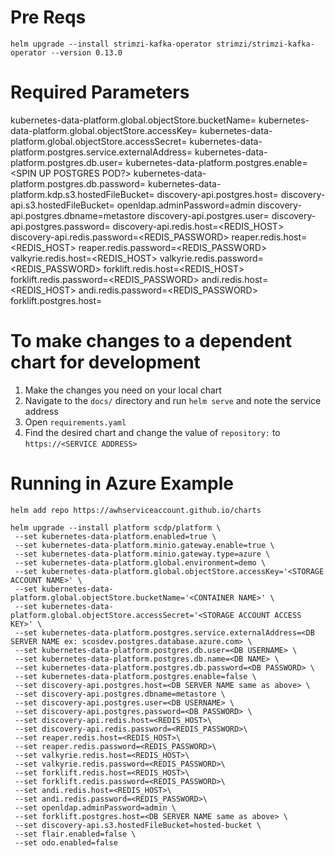 # Pre Reqs
`helm upgrade --install strimzi-kafka-operator strimzi/strimzi-kafka-operator --version 0.13.0`

# Required Parameters
kubernetes-data-platform.global.objectStore.bucketName=<S3 BUCKET NAME HERE>
kubernetes-data-platform.global.objectStore.accessKey=<S3 BUCKET ACCESS KEY HERE>
kubernetes-data-platform.global.objectStore.accessSecret=<S3 BUCKET SECRET HERE>
kubernetes-data-platform.postgres.service.externalAddress=<POSTGRES DB LOCATION HERE >
kubernetes-data-platform.postgres.db.user=<POSTGRES DB USER HERE>
kubernetes-data-platform.postgres.enable=<SPIN UP POSTGRES POD?>
kubernetes-data-platform.postgres.db.password=<POSTGRES DB PASSWORD HERE>
kubernetes-data-platform.kdp.s3.hostedFileBucket=<BUCKET NAME HERE>
discovery-api.postgres.host=<HOST HERE>
discovery-api.s3.hostedFileBucket=<HOST HERE>
openldap.adminPassword=admin
discovery-api.postgres.dbname=metastore
discovery-api.postgres.user=<DB USERNAME>
discovery-api.postgres.password=<DB PASSWORD>
discovery-api.redis.host=<REDIS_HOST>
discovery-api.redis.password=<REDIS_PASSWORD>
reaper.redis.host=<REDIS_HOST>
reaper.redis.password=<REDIS_PASSWORD>
valkyrie.redis.host=<REDIS_HOST>
valkyrie.redis.password=<REDIS_PASSWORD>
forklift.redis.host=<REDIS_HOST>
forklift.redis.password=<REDIS_PASSWORD>
andi.redis.host=<REDIS_HOST>
andi.redis.password=<REDIS_PASSWORD>
forklift.postgres.host=<DB SERVER NAME same as above>

# To make changes to a dependent chart for development
1. Make the changes you need on your local chart
2. Navigate to the `docs/` directory and run `helm serve` and note the service address
3. Open `requirements.yaml`
4. Find the desired chart and change the value of `repository:` to `https://<SERVICE ADDRESS>`

# Running in Azure Example
`helm add repo https://awhserviceaccount.github.io/charts`
```
helm upgrade --install platform scdp/platform \
 --set kubernetes-data-platform.enabled=true \
 --set kubernetes-data-platform.minio.gateway.enable=true \
 --set kubernetes-data-platform.minio.gateway.type=azure \
 --set kubernetes-data-platform.global.environment=demo \
 --set kubernetes-data-platform.global.objectStore.accessKey='<STORAGE ACCOUNT NAME>' \
 --set kubernetes-data-platform.global.objectStore.bucketName='<CONTAINER NAME>' \
 --set kubernetes-data-platform.global.objectStore.accessSecret='<STORAGE ACCOUNT ACCESS KEY>' \
 --set kubernetes-data-platform.postgres.service.externalAddress=<DB SERVER NAME ex: scosdev.postgres.database.azure.com> \
 --set kubernetes-data-platform.postgres.db.user=<DB USERNAME> \
 --set kubernetes-data-platform.postgres.db.name=<DB NAME> \
 --set kubernetes-data-platform.postgres.db.password=<DB PASSWORD> \
 --set kubernetes-data-platform.postgres.enable=false \
 --set discovery-api.postgres.host=<DB SERVER NAME same as above> \
 --set discovery-api.postgres.dbname=metastore \
 --set discovery-api.postgres.user=<DB USERNAME> \
 --set discovery-api.postgres.password=<DB PASSWORD> \
 --set discovery-api.redis.host=<REDIS_HOST>\
 --set discovery-api.redis.password=<REDIS_PASSWORD>\
 --set reaper.redis.host=<REDIS_HOST>\
 --set reaper.redis.password=<REDIS_PASSWORD>\
 --set valkyrie.redis.host=<REDIS_HOST>\
 --set valkyrie.redis.password=<REDIS_PASSWORD>\
 --set forklift.redis.host=<REDIS_HOST>\
 --set forklift.redis.password=<REDIS_PASSWORD>\
 --set andi.redis.host=<REDIS_HOST>\
 --set andi.redis.password=<REDIS_PASSWORD>\
 --set openldap.adminPassword=admin \
 --set forklift.postgres.host=<DB SERVER NAME same as above> \
 --set discovery-api.s3.hostedFileBucket=hosted-bucket \
 --set flair.enabled=false \
 --set odo.enabled=false
 ```
